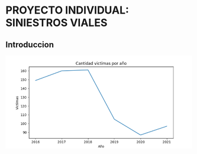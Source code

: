 #                                                       PROYECTO INDIVIDUAL: SINIESTROS VIALES


## Introduccion

![Image](Images/grafico1.png)